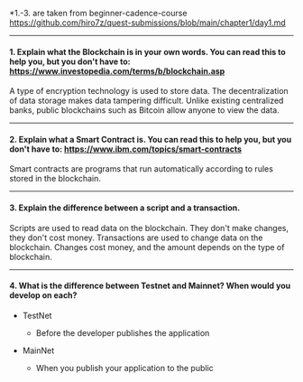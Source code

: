 *1.-3. are taken from beginner-cadence-course<br/>
https://github.com/hiro7z/quest-submissions/blob/main/chapter1/day1.md

---
#### 1. Explain what the Blockchain is in your own words. You can read this to help you, but you don't have to: https://www.investopedia.com/terms/b/blockchain.asp

A type of encryption technology is used to store data. The decentralization of data storage makes data tampering difficult. Unlike existing centralized banks, public blockchains such as Bitcoin allow anyone to view the data.

---
#### 2. Explain what a Smart Contract is. You can read this to help you, but you don't have to: https://www.ibm.com/topics/smart-contracts

Smart contracts are programs that run automatically according to rules stored in the blockchain.

---
#### 3. Explain the difference between a script and a transaction.

Scripts are used to read data on the blockchain. They don't make changes, they don't cost money. Transactions are used to change data on the blockchain. Changes cost money, and the amount depends on the type of blockchain.

---
#### 4. What is the difference between Testnet and Mainnet? When would you develop on each?

- TestNet
  - Before the developer publishes the application

- MainNet
  - When you publish your application to the public
